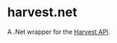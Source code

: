 harvest.net
===========

A .Net wrapper for the [Harvest API][1].



[1]:https://github.com/harvesthq/api

